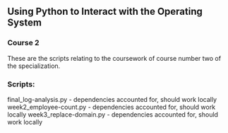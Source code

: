 ## Using Python to Interact with the Operating System
### Course 2

These are the scripts relating to the coursework of course number two
of the specialization.

### Scripts:
final_log-analysis.py - dependencies accounted for, should work locally
week2_employee-count.py - dependencies accounted for, should work locally
week3_replace-domain.py - dependencies accounted for, should work locally
